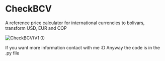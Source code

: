# CheckBCV
A reference price calculator for international currencies to bolivars, transform USD, EUR and COP

![CheckBCV(V1 0)](https://user-images.githubusercontent.com/59421368/160957388-d5a07cbc-ef08-4e68-bb00-8380d9c96c0b.png)

If you want more information contact with me :D
Anyway the code is in the .py file
